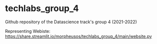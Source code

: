 # techlabs_group_4
Github repository of the Datascience track's group 4 (2021-2022)

Representing Webiste: https://share.streamlit.io/morpheusos/techlabs_group_4/main/website.py
